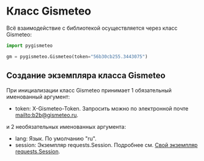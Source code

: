 # Класс Gismeteo

Всё взаимодействие с библиотекой осуществляется через класс Gismeteo:

```python
import pygismeteo

gm = pygismeteo.Gismeteo(token="56b30cb255.3443075")
```

## Создание экземпляра класса Gismeteo

При инициализации класс Gismeteo принимает 1 обязательный именованный аргумент:

- token: X-Gismeteo-Token. Запросить можно по электронной почте <mailto:b2b@gismeteo.ru>.

и 2 необязательных именованных аргумента:

- lang: Язык. По умолчанию "ru".
- session: Экземпляр requests.Session. Подробнее см. [Свой экземпляр requests.Session](session.md).
